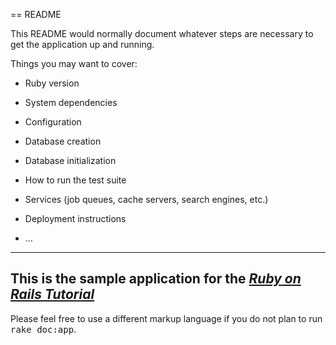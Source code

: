 == README

This README would normally document whatever steps are necessary to get the
application up and running.

Things you may want to cover:

* Ruby version

* System dependencies

* Configuration

* Database creation

* Database initialization

* How to run the test suite

* Services (job queues, cache servers, search engines, etc.)

* Deployment instructions

* ...
----------------------------------------------------------
This is the sample application for
the [*Ruby on Rails Tutorial*](http://railstutorial.org/)
----------------------------------------------------------
Please feel free to use a different markup language if you do not plan to run
<tt>rake doc:app</tt>.
